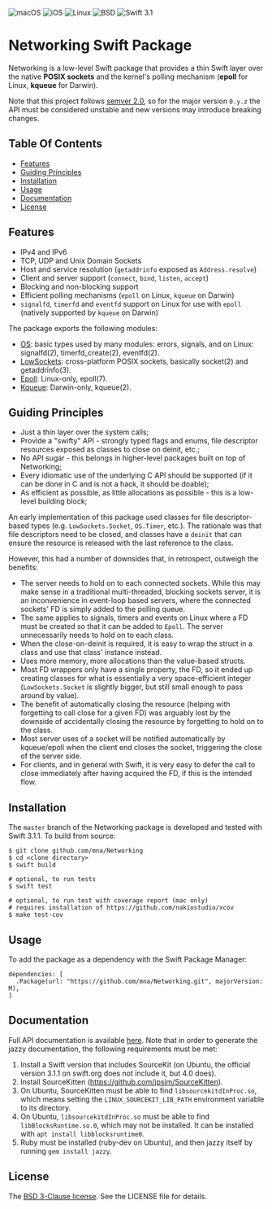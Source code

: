 ![macOS](https://img.shields.io/badge/os-macOS-green.svg?style=flat-square)
![iOS](https://img.shields.io/badge/os-iOS-green.svg?style=flat-square)
![Linux](https://img.shields.io/badge/os-linux-green.svg?style=flat-square)
![BSD](https://img.shields.io/badge/license-BSD-blue.svg?style=flat-square)
![Swift 3.1](https://img.shields.io/badge/Swift-version_3.1-orange.svg?style=flat-square)

# Networking Swift Package

Networking is a low-level Swift package that provides a thin Swift layer over the native **POSIX sockets** and the kernel's polling mechanism (**epoll** for Linux, **kqueue** for Darwin).

Note that this project follows [semver 2.0][semver], so for the major version `0.y.z` the API must be considered unstable and new versions may introduce breaking changes.

## Table Of Contents

- [Features](#features)
- [Guiding Principles](#guiding-principles)
- [Installation](#installation)
- [Usage](#usage)
- [Documentation](#documentation)
- [License](#license)

## Features

* IPv4 and IPv6
* TCP, UDP and Unix Domain Sockets
* Host and service resolution (`getaddrinfo` exposed as `Address.resolve`)
* Client and server support (`connect`, `bind`, `listen`, `accept`)
* Blocking and non-blocking support
* Efficient polling mechanisms (`epoll` on Linux, `kqueue` on Darwin)
* `signalfd`, `timerfd` and `eventfd` support on Linux for use with `epoll` (natively supported by `kqueue` on Darwin)

The package exports the following modules:

* [OS][os]: basic types used by many modules: errors, signals, and on Linux: signalfd(2), timerfd\_create(2), eventfd(2).
* [LowSockets][lowsockets]: cross-platform POSIX sockets, basically socket(2) and getaddrinfo(3).
* [Epoll][epoll]: Linux-only, epoll(7).
* [Kqueue][kqueue]: Darwin-only, kqueue(2).

## Guiding Principles

* Just a thin layer over the system calls;
* Provide a "swifty" API - strongly typed flags and enums, file descriptor resources exposed as classes to close on deinit, etc.;
* No API sugar - this belongs in higher-level packages built on top of Networking;
* Every idiomatic use of the underlying C API should be supported (if it can be done in C and is not a hack, it should be doable);
* As efficient as possible, as little allocations as possible - this is a low-level building block;

An early implementation of this package used classes for file descriptor-based types (e.g. `LowSockets.Socket`, `OS.Timer`, etc.). The rationale was that file descriptors need to be closed, and classes have a `deinit` that can ensure the resource is released with the last reference to the class.

However, this had a number of downsides that, in retrospect, outweigh the benefits:

* The server needs to hold on to each connected sockets. While this may make sense in a traditional multi-threaded, blocking sockets server, it is an inconvenience in event-loop based servers, where the connected sockets' FD is simply added to the polling queue.
* The same applies to signals, timers and events on Linux where a FD must be created so that it can be added to `Epoll`. The server unnecessarily needs to hold on to each class.
* When the close-on-deinit is required, it is easy to wrap the struct in a class and use that class' instance instead.
* Uses more memory, more allocations than the value-based structs.
* Most FD wrappers only have a single property, the FD, so it ended up creating classes for what is essentially a very space-efficient integer (`LowSockets.Socket` is slightly bigger, but still small enough to pass around by value).
* The benefit of automatically closing the resource (helping with forgetting to call close for a given FD) was arguably lost by the downside of accidentally closing the resource by forgetting to hold on to the class.
* Most server uses of a socket will be notified automatically by kqueue/epoll when the client end closes the socket, triggering the close of the server side.
* For clients, and in general with Swift, it is very easy to defer the call to close immediately after having acquired the FD, if this is the intended flow.

## Installation

The `master` branch of the Networking package is developed and tested with Swift 3.1.1. To build from source:

```
$ git clone github.com/mna/Networking
$ cd <clone directory>
$ swift build

# optional, to run tests
$ swift test

# optional, to run test with coverage report (mac only)
# requires installation of https://github.com/nakiostudio/xcov
$ make test-cov
```

## Usage

To add the package as a dependency with the Swift Package Manager:

```
dependencies: [
  .Package(url: "https://github.com/mna/Networking.git", majorVersion: M),
]
```

## Documentation

Full API documentation is available [here][doc]. Note that in order to generate the jazzy documentation, the following requirements must be met:

1. Install a Swift version that includes SourceKit (on Ubuntu, the official version 3.1.1 on swift.org does not include it, but 4.0 does).
2. Install SourceKitten (https://github.com/jpsim/SourceKitten).
3. On Ubuntu, SourceKitten must be able to find `libsourcekitdInProc.so`, which means setting the `LINUX_SOURCEKIT_LIB_PATH` environment variable to its directory.
4. On Ubuntu, `libsourcekitdInProc.so` must be able to find `libBlocksRuntime.so.0`, which may not be installed. It can be installed with `apt install libblocksruntime0`.
5. Ruby must be installed (ruby-dev on Ubuntu), and then jazzy itself by running `gem install jazzy`.

## License

The [BSD 3-Clause license][bsd]. See the LICENSE file for details.

[bsd]: http://opensource.org/licenses/BSD-3-Clause
[doc]: http://mna.github.io/Networking
[os]: http://mna.github.io/Networking/OS
[lowsockets]: http://mna.github.io/Networking/LowSockets
[epoll]: http://mna.github.io/Networking/Epoll
[kqueue]: http://mna.github.io/Networking/Kqueue
[semver]: http://semver.org/spec/v2.0.0.html

